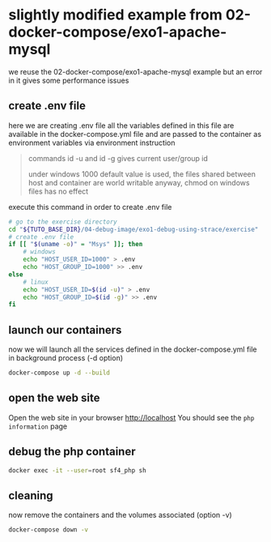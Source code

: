 # slightly modified example from 02-docker-compose/exo1-apache-mysql
we reuse the 02-docker-compose/exo1-apache-mysql example but an error in it gives some performance issues

## create .env file
here we are creating .env file
all the variables defined in this file are available in the docker-compose.yml file
and are passed to the container as environment variables via environment instruction

> commands id -u and id -g gives current user/group id
> 
> under windows 1000 default value is used, the files shared between host and container
> are world writable anyway, chmod on windows files has no effect

execute this command in order to create .env file
```bash
# go to the exercise directory
cd "${TUTO_BASE_DIR}/04-debug-image/exo1-debug-using-strace/exercise"
# create .env file
if [[ "$(uname -o)" = "Msys" ]]; then
    # windows
    echo "HOST_USER_ID=1000" > .env
    echo "HOST_GROUP_ID=1000" >> .env
else
    # linux
    echo "HOST_USER_ID=$(id -u)" > .env
    echo "HOST_GROUP_ID=$(id -g)" >> .env
fi
```

## launch our containers
now we will launch all the services defined in the docker-compose.yml file in background process (-d option)
```bash 
docker-compose up -d --build
```

## open the web site
Open the web site in your browser [http://localhost](http://localhost)
You should see the `php information` page

## debug the php container

```bash 
docker exec -it --user=root sf4_php sh
```

## cleaning
now remove the containers and the volumes associated (option -v)
```bash
docker-compose down -v
```
